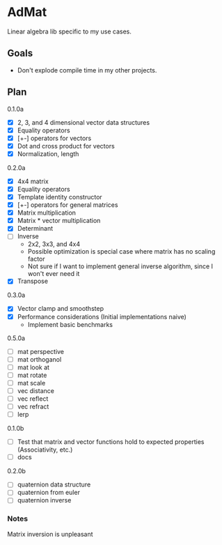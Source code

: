 # AdMat

Linear algebra lib specific to my use cases.

## Goals

- Don't explode compile time in my other projects.

## Plan

0.1.0a

- [x] 2, 3, and 4 dimensional vector data structures
- [x] Equality operators
- [x] [+-] operators for vectors
- [x] Dot and cross product for vectors
- [x] Normalization, length

0.2.0a

- [x] 4x4 matrix
- [x] Equality operators
- [x] Template identity constructor
- [x] [+-] operators for general matrices
- [x] Matrix multiplication
- [x] Matrix * vector multiplication
- [x] Determinant
- [ ] Inverse
  - 2x2, 3x3, and 4x4
  - Possible optimization is special case where matrix has no scaling factor
  - Not sure if I want to implement general inverse algorithm, since I won't ever need it
- [x] Transpose

0.3.0a

- [x] Vector clamp and smoothstep
- [x] Performance considerations (Initial implementations naive)
  - Implement basic benchmarks

0.5.0a

- [ ] mat perspective
- [ ] mat orthoganol
- [ ] mat look at
- [ ] mat rotate
- [ ] mat scale
- [ ] vec distance
- [ ] vec reflect
- [ ] vec refract
- [ ] lerp

0.1.0b

- [ ] Test that matrix and vector functions hold to expected properties (Associativity, etc.)
- [ ] docs

0.2.0b

- [ ] quaternion data structure
- [ ] quaternion from euler
- [ ] quaternion inverse

### Notes

Matrix inversion is unpleasant
